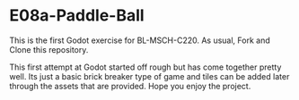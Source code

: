 # E08a-Paddle-Ball
This is the first Godot exercise for BL-MSCH-C220. As usual, Fork and Clone this repository.

This first attempt at Godot started off rough but has come together pretty well.
Its just a basic brick breaker type of game and tiles can be added later 
through the assets that are provided. Hope you enjoy the project.